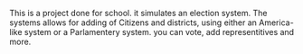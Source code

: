 This is a project done for school. it simulates an election system. 
The systems allows for adding of Citizens and districts, using either an America-like system or a Parlamentery system.
you can vote, add representitives and more.
